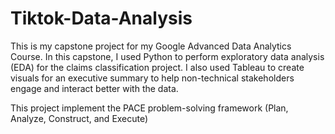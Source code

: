 # Tiktok-Data-Analysis

This is my capstone project for my Google Advanced Data Analytics Course. In this capstone, I used Python to perform exploratory data analysis (EDA) for the claims classification project. I also used Tableau to create visuals for an executive summary to help non-technical stakeholders engage and interact better with the data.

This project implement the PACE problem-solving framework (Plan, Analyze, Construct, and Execute)
